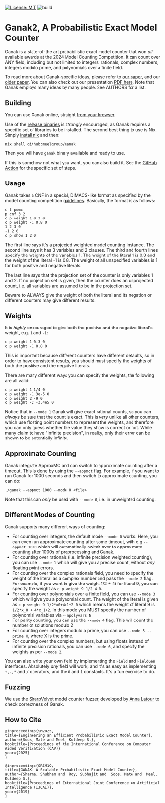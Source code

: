 [![License: MIT](https://img.shields.io/badge/License-MIT-yellow.svg)](https://opensource.org/licenses/MIT)
![build](https://github.com/meelgroup/ganak/workflows/build/badge.svg)

# Ganak2, A Probabilistic Exact Model Counter
Ganak is a state-of-the art probabilistic exact model counter that won _all_
available awards at the 2024 Model Counting Competition. It can count over ANY
field, including but not limited to integers, rationals, complex numbers,
integers modulo prime, and polynomials over a finite field.

To read more about Ganak-specific ideas, please refer to [our
paper](https://www.msoos.org/wordpress/wp-content/uploads/2025/05/ganak2.pdf),
and our [older paper](https://www.ijcai.org/proceedings/2019/0163.pdf). You
can also check out our presentation
[PDF here](https://github.com/meelgroup/ganak-presentation/blob/main/ganak2-jul24-cav2025-zagreb.pdf).
Note that Ganak employs many ideas by many people. See AUTHORS for a list.

## Building
You can use Ganak online, straight [from your
browser](https://www.msoos.org/ganak/)

Use of the [release binaries](https://github.com/meelgroup/ganak/releases) is
_strongly_ encouraged, as Ganak requires a specific set of libraries to be
installed. The second best thing to use is Nix. Simply [install
nix](https://nixos.org/download/) and then:
```shell
nix shell github:meelgroup/ganak
```

Then you will have `ganak` binary available and ready to use.

If this is somehow not what you want, you can also build it. See the [GitHub
Action](https://github.com/meelgroup/ganak/actions/workflows/build.yml) for the
specific set of steps.

## Usage
Ganak takes a CNF in a special, DIMACS-like format as specified by the model
counting competition
[guidelines](https://mccompetition.org/assets/files/mccomp_format_24.pdf).
Basically, the format is as follows:
```plaintext
c t pwmc
p cnf 3 2
c p weight 1 0.3 0
c p weight -1 0.8 0
1 2 3 0
-1 2 0
c p show 1 2 0
```
The first line says it's a projected weighted model counting instance. The
second line says it has 3 variables and 2 clauses. The third and fourth lines
specify the weights of the variables 1. The weight of the literal 1 is 0.3 and
the weight of the literal -1 is 0.8. The weight of all unspecified variables is
1 for both positive and negative literals.

The last line says that the projection set of the counter is only variables 1
and 2. If no projection set is given, then the counter does an unprojected
count, i.e. all variables are assumed to be in the projection set.

Beware to ALWAYS give the weight of both the literal and its negation or
different counters may give different results.

## Weights
It is _highly_ encouraged to give both the positive and the negative literal's
weight, e.g. `1` and `-1`:
```plain
c p weight 1 0.3 0
c p weight -1 0.8 0
```

This is important because different counters have different defaults,
so in order to have consistent results, you should must specify the weights of
both the positive and the negative literals.

There are many different ways you can specify the weights, the following are
all valid:
```plain
c p weight 1 1/4 0
c p weight -1 3e-5 0
c p weight 2 -9 0
c p weight -2 -3.4e5 0
```

Notice that in `--mode 1` Ganak will give exact rational counts, so you can
_always_ be sure that the count is exact. This is _very_ unlike all other
counters, which use floating point numbers to represent the weights, and
therefore you can only guess whether the value they show is correct or not.
While many claim to have "infinite precision", in reality, only their error
can be shown to be potentially infinite.

## Approximate Counting
Ganak integrate ApproxMC and can switch to approximate counting after a timeout.
This is done by using the `--appmct` flag. For example, if you want to run
Ganak for 1000 seconds and then switch to approximate counting, you can do:
```plaintext
./ganak --appmct 1000 --mode 0 <file>
```

Note that this can _only_ be used with `--mode 0`, i.e. in unweighted
counting.

## Different Modes of Counting
Ganak supports many different ways of counting:
- For counting over integers, the default mode `--mode 0` works. Here, you can
  even run approximate counting after some timeout, with e.g `--appmct 1000`
  which will automatically switch over to approximate counting after 1000s of
  preprocessing and Ganak.
- For counting over rationals (i.e. infinite precision weighted counting), you
  can use `--mode 1` which will give you a precise count, without _any_
  floating point errors.
- For counting over the complex rationals field, you need to specify the weight of the
  literal as a complex number and pass the `--mode 2` flag. For example, if you
  want to give the weight 1/2 + 4i for literal 9, you can specify the weight as
  `c p weight 9 1/2 4 0`.
- For counting over polynomials over a finite field, you can use `--mode 3`
  which will give you a polynomial count. The weight of the literal is given as
  `c p weight 9 1/2*x0+4x1+2 0` which means the weight of literal 9 is
  `1/2*x_0 + 4*x_1+2`. In this mode you MUST specify the number of polynomial
  variables via `--npolyvars N`
- For parity counting, you can use the `--mode 4` flag. This will
  count the number of solutions modulo 2
- For counting over integers modulo a prime, you can use `--mode 5 --prime X`,
  where X is the prime.
- For counting over the complex numbers, but using floats instead of infinite
  precision rationals, you can use `--mode 6`, and specify the weights as
  per `--mode 2`.

You can also write your own field by implementing the `Field` and `FieldGen`
interfaces. Absolutely _any_ field will work, and it's as easy as implementing
`+,-,*` and `/` operators, and the `0` and `1` constants. It's a fun
exercise to do.

## Fuzzing
We use the [SharpVelvet](https://github.com/meelgroup/SharpVelvet) model counter
fuzzer, developed by [Anna Latour](https://scholar.google.com/citations?user=nf5lfegAAAAJ&hl=nl)
to check correctness of Ganak.

## How to Cite
```
@inproceedings{SM2025,
title={Engineering an Efficient Probabilistic Exact Model Counter},
author={Soos, Mate and Meel, Kuldeep S.},
booktitle={Proceedings of the International Conference on Computer Aided Verification (CAV)}
year={2025}
}

@inproceedings{SRSM19,
title={GANAK: A Scalable Probabilistic Exact Model Counter},
author={Sharma, Shubham and  Roy, Subhajit and  Soos, Mate and  Meel, Kuldeep S.},
booktitle={Proceedings of International Joint Conference on Artificial Intelligence (IJCAI)},
year={2019}
}
```
